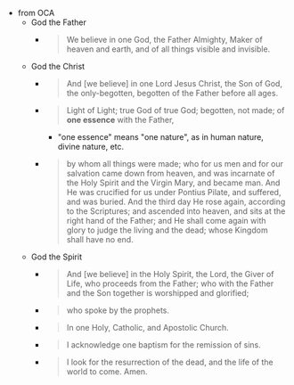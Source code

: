- from OCA
    - God the Father
        - > We believe in one God, the Father Almighty, Maker of heaven and earth, and of all things visible and invisible. 
    - God the Christ
        - > And [we believe] in one Lord Jesus Christ, the Son of God, the only-begotten, begotten of the Father before all ages. 
        - > Light of Light; true God of true God; begotten, not made; of **one essence** with the Father, 
            - "one essence" means "one nature", as in human nature, divine nature, etc.
        - > by whom all things were made; who for us men and for our salvation came down from heaven, and was incarnate of the Holy Spirit and the Virgin Mary, and became man. And He was crucified for us under Pontius Pilate, and suffered, and was buried. And the third day He rose again, according to the Scriptures; and ascended into heaven, and sits at the right hand of the Father; and He shall come again with glory to judge the living and the dead; whose Kingdom shall have no end.
    - God the Spirit
        - > And [we believe] in the Holy Spirit, the Lord, the Giver of Life, who proceeds from the Father; who with the Father and the Son together is worshipped and glorified; 
        - > who spoke by the prophets. 
        - > In one Holy, Catholic, and Apostolic Church. 
        - > I acknowledge one baptism for the remission of sins. 
        - > I look for the resurrection of the dead, and the life of the world to come. Amen.
